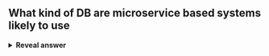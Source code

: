 ## What kind of DB are microservice based systems likely to use
<details>
<summary><b>Reveal answer</b></summary>
Distributed Databases
</details>

